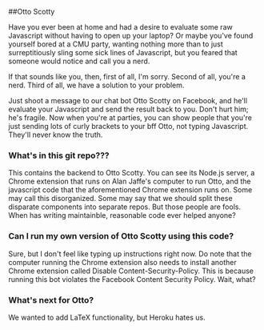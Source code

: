 ##Otto Scotty

Have you ever been at home and had a desire to evaluate some raw Javascript
without having to open up your laptop? Or maybe you've found yourself bored at a
CMU party, wanting nothing more than to just surreptitiously sling some sick
lines of Javascript, but you feared that someone would notice and call you a
nerd.

If that sounds like you, then, first of all, I'm sorry. Second of all, you're a
nerd. Third of all, we have a solution to your problem.

Just shoot a message to our chat bot Otto Scotty on Facebook, and he'll evaluate
your Javascript and send the result back to you. Don't hurt him; he's fragile.
Now when you're at parties, you can show people that you're just sending lots of
curly brackets to your bff Otto, not typing Javascript. They'll never know the
truth.

### What's in this git repo???
This contains the backend to Otto Scotty. You can see its Node.js server, a
Chrome extension that runs on Alan Jaffe's computer to run Otto, and the
javascript code that the aforementioned Chrome extension runs on. Some may call
this disorganized. Some may say that we should split these disparate components
into separate repos. But those people are fools. When has writing maintainble,
reasonable code ever helped anyone?

### Can I run my own version of Otto Scotty using this code?
Sure, but I don't feel like typing up instructions right now. Do note that the
computer running the Chrome extension also needs to install another Chrome
extension called Disable Content-Security-Policy. This is because running this bot
violates the Facebook Content Security Policy. Wait, what?

### What's next for Otto?
We wanted to add LaTeX functionality, but Heroku hates us.
